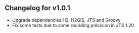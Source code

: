 ## Changelog for v1.0.1

- Upgrade dependencies H2, H2GIS, JTS and Groovy
- Fix some tests due to some rounding precision in JTS 1.20
